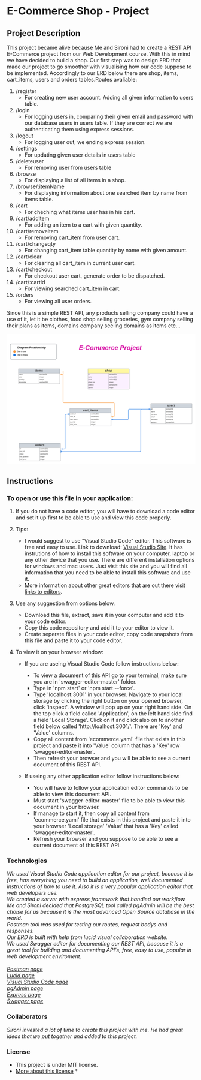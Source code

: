 # E-Commerce Shop - Project #


## Project Description ##

This project became alive because Me and Sironi had to create a REST API E-Commerce project from our Web Development course. With this in mind we have decided to build a shop. Our first step was to design ERD that made our project to go smoother with visualising how our code suppose to be implemented. Accordingly to our ERD below there are shop, items, cart_items, users and orders tables.Routes avaliable:
1. /register
    * For creating new user account. Adding all given information to users table.
2. /login
    * For logging users in, comparing their given email and password with our database users in users table. If they are correct we are authenticating them using express sessions.
3. /logout
    * For logging user out, we ending express session.
4. /settings
    * For updating given user details in users table
5. /deleteuser
    * For removing user from users table
6. /browse
    * For displaying a list of all items in a shop.
7. /browse/:itemName
    * For displaying information about one searched item by name from items table.
8. /cart
    * For cheching what items user has in his cart.
9. /cart/additem
    * For adding an item to a cart with given quantity.
10. /cart/removeitem
    * For removing cart_item from user cart.
11. /cart/changeqty
    * For changing cart_item table quantity by name with given amount.
12. /cart/clear
    * For clearing all cart_item in current user cart.
13. /cart/checkout
    * For checkout user cart, generate order to be dispatched.
14. /cart/:cartId
    * For viewing searched cart_item in cart.
15. /orders
    * For viewing all user orders.

Since this is a simple REST API, any products selling company could have a use of it, let it be clothes, food shop selling groceries, gym company selling their plans as items, domains company seeling domains as items etc...

![E-Commerce ERD image](images/ecommerceERD.png)



## Instructions ##

### To open or use this file in your application: ###
1. If you do not have a code editor, you will have to download a code editor and set it up first to be able to use and view this code properly.

2. Tips:
    * I would suggest to use "Visual Studio Code" editor. This software is free and easy to use. Link to download: [Visual Studio Site](https://code.visualstudio.com/download). It has instrutions of how to install this software on your computer, laptop or any other device that you use. There are different installation options for windows and mac users. Just visit this site and you will find all information that you need to be able to install this software and use it.
    * More information about other great editors that are out there visit [links to editors](https://toolbox.hashnode.com/35-best-free-code-editors).

3. Use any suggestion from options below.
    * Download this file, extract, save it in your computer and add it to your code editor.
    * Copy this code repository and add it to your editor to view it.
    * Create seperate files in your code editor, copy code snapshots from this file and paste it to your code editor.


4. To view it on your browser window:

    * If you are useing Visual Studio Code follow instructions below:
        * To view a document of this API go to your terminal, make sure you are in 'swagger-editor-master' folder.
        * Type in 'npm start' or 'npm start --force'.
        * Type 'localhost:3001' in your browser. Navigate to your local storage by clicking the right button on your opened browser, click 'inspect'. A window will pop up on your right hand side. On the top click a field called 'Application', on the left hand side find a field 'Local Storage'. Click on it and click also on to another field below called 'http://loalhost:3001/'. There are 'Key' and 'Value' columns. 
        * Copy all content from 'ecommerce.yaml' file that exists in this project and paste it into 'Value' column that has a 'Key' row 'swagger-editor-master'. 
        * Then refresh your browser and you will be able to see a current document of this REST API.
    
    
    * If useing any other application editor follow instructions below:
        * You will have to follow your application editor commands to be able to view this document API.
        * Must start 'swagger-editor-master' file to be able to view this document in your browser.
        * If manage to start it, then 
        copy all content from 'ecommerce.yaml' file that exists in this project and paste it into your browser 'Local storage' 'Value' that has a 'Key' called 'swagger-editor-master'.
        * Refresh your browser and you suppose to be able to see a current document of this REST API.

### Technologies ###

*We used Visual Studio Code application editor for our project, because it is free, has everything you need to build an application, well documented instructions of how to use it. Also it is a very popular application editor that web developers use. <br> We created a server with express framework that handled our workflow.
<br>Me and Sironi decided that PostgreSQL tool called pgAdmin will be the best choise for us because it is the most advanced Open Source database in the world.
<br>Postman tool was used for testing our routes, request bodys and responses.
<br>Our ERD is built with help from lucid visual collaboration website.
<br>We used Swagger editor for documenting our REST API, because it is a great tool for building and documenting API's, free, easy to use, popular in web development enviroment.
<br>
<br>[Postman page](www.postman.com)
<br>[Lucid page](www.lucidchart.com)
<br>[Visual Studio Code page](code.visualstudio.com)
<br>[pgAdmin page](https://www.pgadmin.org/)
<br>[Express page](expressjs.com)
<br>[Swagger page](swagger.io/swaggerhub/free-trial)*



### Collaborators ###

*Sironi invested a lot of time to create this project with me. He had great ideas that we put together and added to this project.*

### License ###

* This project is under MIT license. 
* [More about this license](https://mit-license.org/) *


